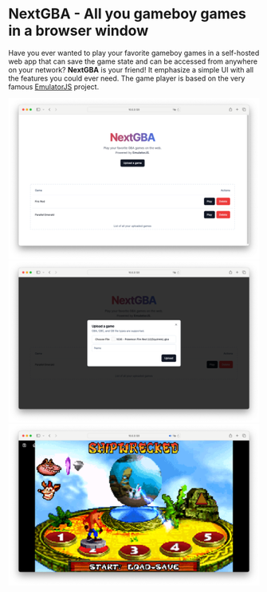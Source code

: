 # NextGBA - All you gameboy games in a browser window

Have you ever wanted to play your favorite gameboy games in a self-hosted web app that can save the game state and can be accessed from anywhere on your network? **NextGBA** is your friend!
It emphasize a simple UI with all the features you could ever need. The game player is based on the very famous [EmulatorJS](https://emulatorjs.org/) project.

![Preview](https://github.com/meienberger/nextgba/raw/main/screenshots/main.png)
![Upload](https://github.com/meienberger/nextgba/raw/main/screenshots/upload.png)
![Ingame](https://github.com/meienberger/nextgba/raw/main/screenshots/ingame.png)